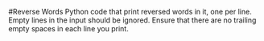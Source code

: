 #Reverse Words
Python code that print reversed words in it, one per line. Empty lines in the input should be ignored. Ensure that there are no trailing empty spaces in each line you print.